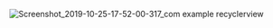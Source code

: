 ![Screenshot_2019-10-25-17-52-00-317_com example recyclerview](https://user-images.githubusercontent.com/35677260/67567643-8314c200-f754-11e9-9535-d49d44e58fc1.png)
